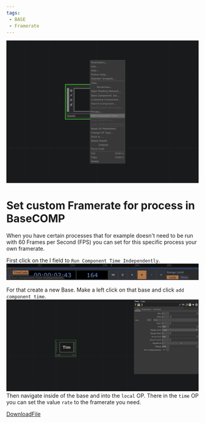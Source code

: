 ```yaml
---
tags:
 - BASE
 - Framerate
---
```


![Set custom Framerate in Base](./img/SetCustomFrameRate1.png)

# Set custom Framerate for process in BaseCOMP
When you have certain processes that for example doesn't need to be run with 60 Frames per Second (FPS) you can set
for this specific process your own framerate. 

First click on the I field to `Run Component Time Independently`.
![Click I field Run Component Time Independently](./img/SetCustomFrameRate2.png)

For that create a new Base. Make a left click on that base and click `add component time`. 
![Set rate in local](./img/SetCustomFrameRate0.png)
Then navigate inside of the base and into  the `local` OP.
There in the `time` OP you can set the value `rate` to the framerate you need.


[DownloadFile](./files/setCustomFramerate.tox)